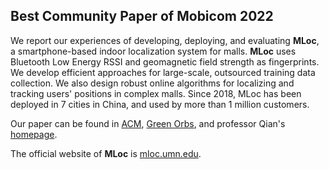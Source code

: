 ## Best Community Paper of Mobicom 2022

We report our experiences of developing, deploying, and evaluating **MLoc**, a smartphone-based indoor localization system for malls. **MLoc** uses Bluetooth Low Energy RSSI and geomagnetic field strength as fingerprints. We develop efficient approaches for large-scale, outsourced training data collection. We also design robust online algorithms for localizing and tracking users' positions in complex malls. Since 2018, MLoc has been deployed in 7 cities in China, and used by more than 1 million customers.

Our paper can be found in [ACM](https://dl.acm.org/doi/10.1145/3495243.3517021), [Green Orbs](http://www.greenorbs.org/people/lzh/papers/[MobiCom'22]%20Indoor%20Localization.pdf), and professor Qian's [homepage](https://www-users.cse.umn.edu/~fengqian/paper/mloc_mobicom22.pdf).

The official website of **MLoc** is [mloc.umn.edu](https://mloc.umn.edu/).

